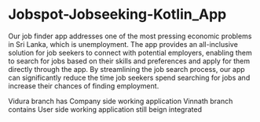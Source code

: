 # Jobspot-Jobseeking-Kotlin_App

Our job finder app addresses one of the most pressing economic problems in Sri Lanka, which is unemployment. The app provides an all-inclusive solution for job seekers to connect with potential employers, enabling them to search for jobs based on their skills and preferences and apply for them directly through the app. By streamlining the job search process, 
our app can significantly reduce the time job seekers spend searching for jobs and increase their chances of finding employment.

Vidura branch has Company side working application
Vinnath branch contains User side working application
still beign integrated
